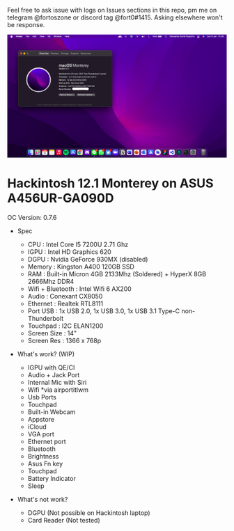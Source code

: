 Feel free to ask issue with logs on Issues sections in this repo, pm me on telegram @fortoszone or discord tag @fort0#1415. Asking elsewhere won't be response.


![alt text](https://github.com/fortoszone/hekintush-oc/blob/main/ss.png?raw=true)
# Hackintosh 12.1 Monterey on ASUS A456UR-GA090D
OC Version: 0.7.6

* Spec
  - CPU : Intel Core I5 7200U 2.71 Ghz
  - IGPU : Intel HD Graphics 620
  - DGPU : Nvidia GeForce 930MX (disabled)
  - Memory : Kingston A400 120GB SSD
  - RAM : Built-in  Micron 4GB 2133Mhz (Soldered) + HyperX 8GB 2666Mhz DDR4 
  - Wifi + Bluetooth : Intel Wifi 6 AX200
  - Audio : Conexant CX8050
  - Ethernet : Realtek RTL8111
  - Port USB : 1x USB 2.0, 1x USB 3.0, 1x USB 3.1 Type-C non-Thunderbolt
  - Touchpad : I2C ELAN1200
  - Screen Size : 14"
  - Screen Res : 1366 x 768p

* What's work? (WIP)
  - IGPU with QE/CI
  - Audio + Jack Port
  - Internal Mic with Siri
  - Wifi *via airportitlwm
  - Usb Ports
  - Touchpad
  - Built-in Webcam
  - Appstore
  - iCloud
  - VGA port
  - Ethernet port
  - Bluetooth 
  - Brightness
  - Asus Fn key
  - Touchpad
  - Battery Indicator
  - Sleep

* What's not work?
  - DGPU (Not possible on Hackintosh laptop)
  - Card Reader (Not tested)
